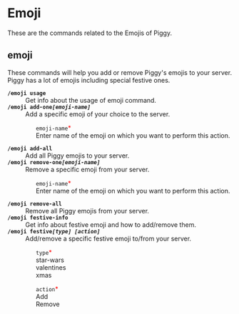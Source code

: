 # Emoji
These are the commands related to the Emojis of Piggy.

## emoji
These commands will help you add or remove Piggy's emojis to your server. Piggy has a lot of emojis including special festive ones.
<dl>
<dt><code><b>/emoji usage</b></code>
<dd>Get info about the usage of emoji command.
<dt><code><b>/emoji add-one<i>[emoji-name]</i></b></code>
<dd>Add a specific emoji of your choice to the server.
<ul style="list-style-type: none;">
<li><code>emoji-name</code><font style="color:#FF0000">*</font><br>
Enter name of the emoji on which you want to perform this action.
</ul>
<dt><code><b>/emoji add-all</b></code>
<dd>Add all Piggy emojis to your server.
<dt><code><b>/emoji remove-one<i>[emoji-name]</i></b></code>
<dd>Remove a specific emoji from your server.
<ul style="list-style-type: none;">
<li><code>emoji-name</code><font style="color:#FF0000">*</font><br>
Enter name of the emoji on which you want to perform this action.
</ul>
<dt><code><b>/emoji remove-all</b></code>
<dd>Remove all Piggy emojis from your server.
<dt><code><b>/emoji festive-info</b></code>
<dd>Get info about festive emoji and how to add/remove them.
<dt><code><b>/emoji festive<i>[type] [action]</i></b></code>
<dd>Add/remove a specific festive emoji to/from your server.
<ul style="list-style-type: none;">
<li><code>type</code><font style="color:#FF0000">*</font><br>
star-wars
<li>valentines
<li>xmas
</ul>
<ul style="list-style-type: none;">
<li><code>action</code><font style="color:#FF0000">*</font><br>
Add
<li>Remove
</ul>
</dl>